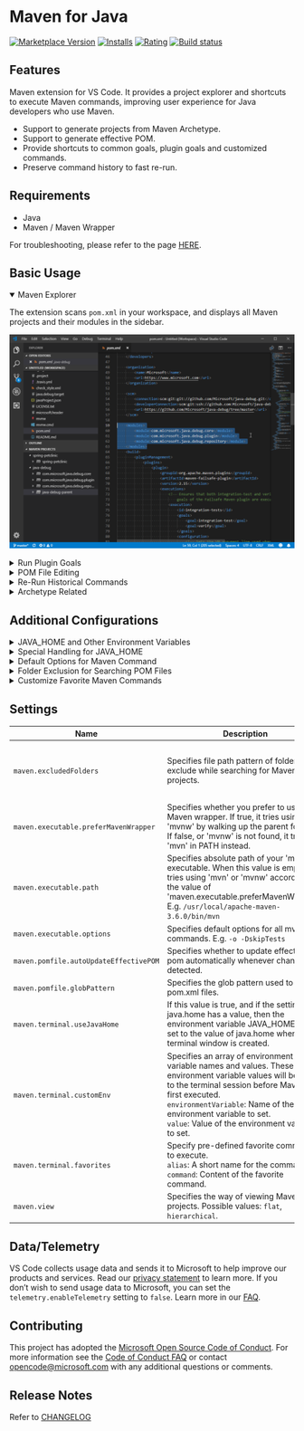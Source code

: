 # Maven for Java

[![Marketplace Version](https://vsmarketplacebadge.apphb.com/version-short/vscjava.vscode-maven.svg)](https://marketplace.visualstudio.com/items?itemName=vscjava.vscode-maven)
[![Installs](https://vsmarketplacebadge.apphb.com/installs-short/vscjava.vscode-maven.svg)](https://marketplace.visualstudio.com/items?itemName=vscjava.vscode-maven)
[![Rating](https://vsmarketplacebadge.apphb.com/rating-short/vscjava.vscode-maven.svg)](https://marketplace.visualstudio.com/items?itemName=vscjava.vscode-maven)
[![Build status](https://dev.azure.com/mseng/VSJava/_apis/build/status/VSCode-Maven-Extension-VSIX-CI)](https://dev.azure.com/mseng/VSJava/_build/latest?definitionId=8760)

## Features

Maven extension for VS Code. It provides a project explorer and shortcuts to execute Maven commands, improving user experience for Java developers who use Maven.

* Support to generate projects from Maven Archetype.
* Support to generate effective POM.
* Provide shortcuts to common goals, plugin goals and customized commands.
* Preserve command history to fast re-run.


## Requirements
* Java
* Maven / Maven Wrapper

For troubleshooting, please refer to the page [HERE](https://github.com/Microsoft/vscode-maven/blob/master/Troubleshooting.md).

## Basic Usage
<details open>
<summary>Maven Explorer</summary>

The extension scans `pom.xml` in your workspace, and displays all Maven projects and their modules in the sidebar.

![Screenshot](https://github.com/Microsoft/vscode-maven/raw/master/images/explorer.png)

</details>

<details>
<summary>Run Plugin Goals</summary>

The extension parse effective-pom of Maven projects, and displays all plugins and plugin goals hierarchically.

![Screenshot](https://github.com/Microsoft/vscode-maven/raw/master/images/plugin.gif)

</details>

<details>
<summary>POM File Editing</summary>

The extension provides Maven specific completion suggestions when editing POM files, including snippets and artifact hints.

![Screenshot](https://github.com/Microsoft/vscode-maven/raw/master/images/completion.gif)

</details>

<details>
<summary>Re-Run Historical Commands</summary>

It preserves history of goals for each project, so you can fast re-run previous long commands, e.g. `mvn <goals> -Dparam1=value1 -Dparam2=value2 -Dparam3=value3 ...` 
There are 2 entries for it:
* Command Palette -> select `Maven: History ...` -> Select a project -> Select command from the history
* Right-click on a project -> Click `History ...` -> Select command from the history

![Screenshot](https://github.com/Microsoft/vscode-maven/raw/master/images/history.gif)
</details>
 
<details>
<summary>Archetype Related</summary>

### Generate from Maven Archetype
The extension loads archetypes listed in local/remote catalog. After selection, the extension sends `mvn archetype:generate -D...` to terminal.
There are 2 entries for it:
* Command Palette -> select `Maven: Generate from Maven Archetype`
* Right-click on a folder -> Click `Generate from Maven Archetype` 

![Screenshot](https://github.com/Microsoft/vscode-maven/raw/master/images/archetype.gif)

### Update Maven Archetype Catalog
With following steps, you can update the **local cache** of Maven **remote catalog**. It takes some time to download meta data from Maven central repository.

Command Palette -> select `Maven: Update Maven Archetype Catalog`.

</details>

## Additional Configurations

<details>
<summary>JAVA_HOME and Other Environment Variables</summary>

This extension executes Maven by opening a terminal session and then calling Maven in that session.
Maven requires the JAVA_HOME environment variable to be set. Maven will also look for other variables such as MAVEN_OPTS. If you prefer not to set those variables permanently you can configure them, or any other environment variable, in settings:

```json
{
    "maven.terminal.customEnv": [
        {
            "environmentVariable": "MAVEN_OPTS",               // variable name
            "value": "-Xms1024m -Xmx4096m"                     // value
        },
        {
            "environmentVariable": "JAVA_HOME",                // variable name
            "value": "C:\\Program Files\\Java\\jdk-9.0.4"      // value
        }
    ]
}
```
</details>

<details>
<summary>Special Handling for JAVA_HOME</summary>

If you have Red Hat's Java Language Support extension installed, then you can specify JAVA_HOME in settings for that extension:

```json
{
    "java.home": "C:\\Program Files\\Java\\jdk-9.0.4"      // Red Hat Java Language Support Setting
}
```

This extension (Maven for Java) can reuse that setting if you desire:

```json
{
    "maven.terminal.useJavaHome": true      // Use the Red Hat Java Language Support Setting for JAVA_HOME
}
```

With this support, you can specify JAVA_HOME in one place and you do not need to use the `maven.terminal.customEnv` setting unless
you have other environment variables to set.

If you have JAVA_HOME configured through the `maven.terminal.customEnv` setting, and also specify to reuse the Red Hat setting, then the value from `maven.terminal.customEnv` will take precedence.

</details>

<details>
<summary>Default Options for Maven Command</summary>
The usage of Maven executable is:

> usage: mvn [options] [<goal(s)>] [<phase(s)>]

You can use `maven.executable.options` to specify default **options** for all your Maven commands executed in current project.
```json
{
    "maven.executable.options": "-o -s ./settings.xml"      // work offline, and use an alternative settings file 
}
```
</details>

<details>
<summary>Folder Exclusion for Searching POM Files</summary>

To speed up the searching of Maven projects, you can exclude folders in settings:

```json
{
    "maven.excludedFolders": [
        "**/.*",                // exclude hidden folders
        "**/node_modules",      // exclude node modules to speed up
        "**/target"             // exclude duplicated pom file in target folder
    ]
}
```
</details>

<details>
<summary>Customize Favorite Maven Commands</summary>

Specify a favorite command in settings:

```json
{
    "maven.terminal.favorites": [
        {
            "alias": "full-build without tests",
            "command": "clean package -DskipTests"
        }
    ]
}
```

Now right-click on an project item, and then click `Favorite ...`. The option `full-build without tests` should show up.

</details>

## Settings

| Name | Description | Default Value |
|---|---|---|
| `maven.excludedFolders` | Specifies file path pattern of folders to exclude while searching for Maven projects. | `[ "**/.*", "**/node_modules", "**/target", "**/bin", "**/archetype-resources" ]` |
| `maven.executable.preferMavenWrapper` | Specifies whether you prefer to use Maven wrapper. If true, it tries using 'mvnw' by walking up the parent folders. If false, or 'mvnw' is not found, it tries 'mvn' in PATH instead. | `true` |
| `maven.executable.path` | Specifies absolute path of your 'mvn' executable. When this value is empty, it tries using 'mvn' or 'mvnw' according to the value of 'maven.executable.preferMavenWrapper'. E.g. `/usr/local/apache-maven-3.6.0/bin/mvn` | ` ` |
| `maven.executable.options` | Specifies default options for all mvn commands. E.g. `-o -DskipTests` | ` ` |
| `maven.pomfile.autoUpdateEffectivePOM` | Specifies whether to update effective-pom automatically whenever changes detected. | `false` |
| `maven.pomfile.globPattern` | Specifies the glob pattern used to look for pom.xml files. | `**/pom.xml` |
| `maven.terminal.useJavaHome` | If this value is true, and if the setting java.home has a value, then the environment variable JAVA_HOME will be set to the value of java.home when a new terminal window is created. | `false` |
| `maven.terminal.customEnv` | Specifies an array of environment variable names and values. These environment variable values will be added to the terminal session before Maven is first executed. <br /> `environmentVariable`: Name of the environment variable to set. <br /> `value`: Value of the environment variable to set. | `[]` |
| `maven.terminal.favorites` | Specify pre-defined favorite commands to execute. <br /> `alias`: A short name for the command. <br /> `command`: Content of the favorite command. | `[]` |
| `maven.view` | Specifies the way of viewing Maven projects. Possible values: `flat`, `hierarchical`. | `flat` |

## Data/Telemetry

VS Code collects usage data and sends it to Microsoft to help improve our products and services. Read our [privacy statement](http://go.microsoft.com/fwlink/?LinkId=521839) to learn more. If you don’t wish to send usage data to Microsoft, you can set the `telemetry.enableTelemetry` setting to `false`. Learn more in our [FAQ](https://code.visualstudio.com/docs/supporting/faq#_how-to-disable-telemetry-reporting).

## Contributing

This project has adopted the [Microsoft Open Source Code of Conduct](https://opensource.microsoft.com/codeofconduct/). For more information see the [Code of Conduct FAQ](https://opensource.microsoft.com/codeofconduct/faq/) or contact [opencode@microsoft.com](mailto:opencode@microsoft.com) with any additional questions or comments.

## Release Notes

Refer to [CHANGELOG](https://github.com/Microsoft/vscode-maven/blob/master/CHANGELOG.md)

